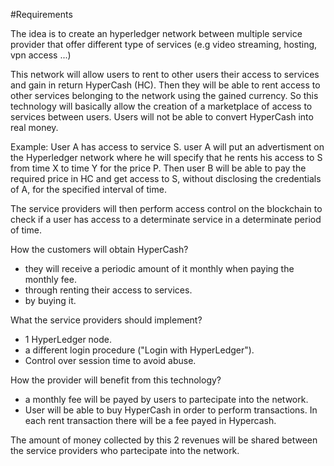 #Requirements

The idea is to create an hyperledger network between multiple service provider that offer different type of services (e.g video streaming, hosting, vpn access ...)

This network will allow users to rent to other users their access to services and gain in return HyperCash (HC).
Then they will be able to rent access to other services belonging to the network using the gained currency. So this technology will basically allow the creation of a marketplace of access to services between users.
Users will not be able to convert HyperCash into real money.

Example: User A has access to service S. user A will put an advertisment on the Hyperledger network where he will specify that he rents his access to S from time X to time Y for the price P. Then user B will be able to pay the required price in HC and get access to S, without disclosing the credentials of A, for the specified interval of time.

The service providers will then perform access control on the blockchain to check if a user has access to a determinate service in a determinate period of time.

How the customers will obtain HyperCash?

- they will receive a periodic amount of it monthly when paying the monthly fee.
- through renting their access to services.
- by buying it.

What the service providers should implement?
- 1 HyperLedger node.
- a different login procedure ("Login with HyperLedger").
- Control over session time to avoid abuse.

How the provider will benefit from this technology?
- a monthly fee will be payed by users to partecipate into the network.
- User will be able to buy HyperCash in order to perform transactions. In each rent transaction there will be a fee payed in Hypercash.

The amount of money collected by this 2 revenues will be shared between the service providers who partecipate into the network.
